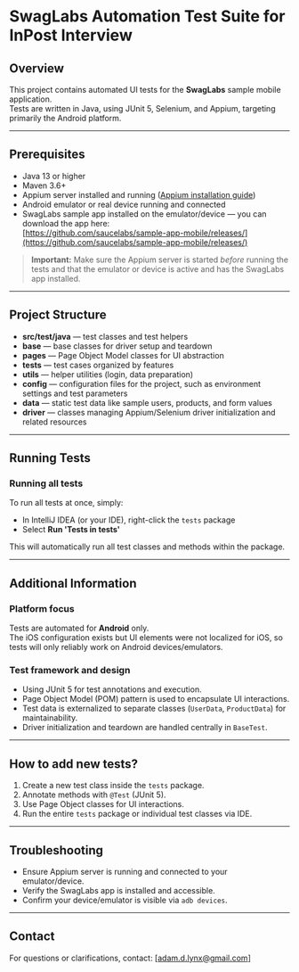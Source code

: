 # SwagLabs Automation Test Suite for InPost Interview

## Overview

This project contains automated UI tests for the **SwagLabs** sample mobile application.  
Tests are written in Java, using JUnit 5, Selenium, and Appium, targeting primarily the Android platform.

---

## Prerequisites

- Java 13 or higher
- Maven 3.6+
- Appium server installed and running ([Appium installation guide](https://appium.io/docs/en/about-appium/intro/))
- Android emulator or real device running and connected
- SwagLabs sample app installed on the emulator/device — you can download the app here:  
  [https://github.com/saucelabs/sample-app-mobile/releases/](https://github.com/saucelabs/sample-app-mobile/releases/)

> **Important:** Make sure the Appium server is started *before* running the tests and that the emulator or device is active and has the SwagLabs app installed.

---

## Project Structure

- **src/test/java** — test classes and test helpers
- **base** — base classes for driver setup and teardown
- **pages** — Page Object Model classes for UI abstraction
- **tests** — test cases organized by features
- **utils** — helper utilities (login, data preparation)
- **config** — configuration files for the project, such as environment settings and test parameters
- **data** — static test data like sample users, products, and form values
- **driver** — classes managing Appium/Selenium driver initialization and related resources

---

## Running Tests

### Running all tests

To run all tests at once, simply:

- In IntelliJ IDEA (or your IDE), right-click the `tests` package
- Select **Run 'Tests in tests'**

This will automatically run all test classes and methods within the package.

---

## Additional Information

### Platform focus

Tests are automated for **Android** only.  
The iOS configuration exists but UI elements were not localized for iOS, so tests will only reliably work on Android devices/emulators.

### Test framework and design

- Using JUnit 5 for test annotations and execution.
- Page Object Model (POM) pattern is used to encapsulate UI interactions.
- Test data is externalized to separate classes (`UserData`, `ProductData`) for maintainability.
- Driver initialization and teardown are handled centrally in `BaseTest`.

---

## How to add new tests?

1. Create a new test class inside the `tests` package.
2. Annotate methods with `@Test` (JUnit 5).
3. Use Page Object classes for UI interactions.
4. Run the entire `tests` package or individual test classes via IDE.

---

## Troubleshooting

- Ensure Appium server is running and connected to your emulator/device.
- Verify the SwagLabs app is installed and accessible.
- Confirm your device/emulator is visible via `adb devices`.

---

## Contact

For questions or clarifications, contact: [adam.d.lynx@gmail.com]